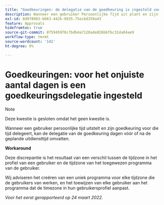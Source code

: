 ```yaml
---
title: "Goedkeuringen: de delegatie van de goedkeuring is ingesteld voor het onjuiste aantal dagen"
description: Wanneer een gebruiker Persoonlijke Tijd uit plant en zijn goedkeuringen voor die tijd delegeert, kan de goedkeuringsdelegatie dagen vóór of na de geplande tijd uit omvatten.
exl-id: 8d978983-b663-442b-9935-75ecbd359a43
feature: Approvals
hidefromtoc: true
source-git-commit: 875945978c7bdb4a7128ade826b6fbc31da04ae9
workflow-type: tm+mt
source-wordcount: '141'
ht-degree: 0%

---
```


# Goedkeuringen: voor het onjuiste aantal dagen is een goedkeuringsdelegatie ingesteld

<!--Live for workaround-->

>[!NOTE]
>
>Deze kwestie is gesloten omdat het geen kwestie is.

Wanneer een gebruiker persoonlijke tijd uitstelt en zijn goedkeuring voor die tijd delegeert, kan de delegatie van de goedkeuring dagen vóór of na de geplande uitdiensttijd omvatten.

**Workaround**

Deze discrepantie is het resultaat van een verschil tussen de tijdzone in het profiel van een gebruiker en de tijdzone van het toegewezen programma van de gebruiker.

Wij adviseren het creëren van een uniek programma voor elke tijdzone die de gebruikers van werken, en het toewijzen van elke gebruiker aan het programma dat de timezone in hun gebruikersprofiel aanpast.

_Voor het eerst gerapporteerd op 24 maart 2022._
